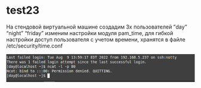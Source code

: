 # test23
На стендовой виртуальной машине создадим 3х пользователей
”day” “night” “friday” изменим настройки модуля pam_time, для гибкой настройки доступ
пользователя с учетом времени,  хранятся в файле /etc/security/time.conf

![Image text](https://github.com/kolesink/test23/blob/main/%D0%A1%D0%BD%D0%B8%D0%BC%D0%BE%D0%BA%20%D1%8D%D0%BA%D1%80%D0%B0%D0%BD%D0%B0%20%D0%BE%D1%82%202022-08-09%2021-29-07.png)
